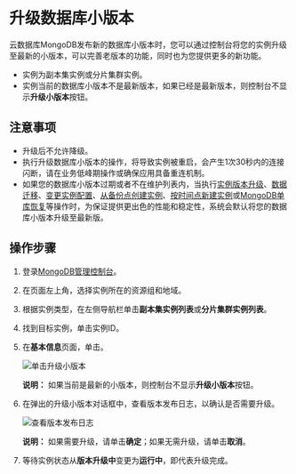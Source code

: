 # 升级数据库小版本

云数据库MongoDB发布新的数据库小版本时，您可以通过控制台将您的实例升级至最新的小版本，可以完善老版本的功能，同时也为您提供更多的新功能。

-   实例为副本集实例或分片集群实例。
-   实例当前的数据库小版本不是最新版本，如果已经是最新版本，则控制台不显示**升级小版本**按钮。

## 注意事项

-   升级后不允许降级。
-   执行升级数据库小版本的操作，将导致实例被重启，会产生1次30秒内的连接闪断，请在业务低峰期操作或确保应用具备重连机制。
-   如果您的数据库小版本过期或者不在维护列表内，当执行[实例版本升级](/intl.zh-CN/用户指南/实例管理/数据库升级/升级数据库版本.md)、[数据迁移](/intl.zh-CN/用户指南/数据迁移和同步/MongoDB数据迁移和同步方案概览.md)、[变更实例配置](/intl.zh-CN/用户指南/实例管理/变更实例配置/变更配置方案概览.md)、[从备份点创建实例](/intl.zh-CN/用户指南/数据恢复/从备份点创建实例.md)、[按时间点新建实例](/intl.zh-CN/用户指南/数据恢复/按时间点新建实例.md)或[MongoDB单库恢复](/intl.zh-CN/用户指南/数据恢复/MongoDB单库恢复.md)等操作时，为保证提供更出色的性能和稳定性，系统会默认将您的数据库小版本升级至最新版。

## 操作步骤

1.  登录[MongoDB管理控制台](https://mongodb.console.aliyun.com/)。

2.  在页面左上角，选择实例所在的资源组和地域。

3.  根据实例类型，在左侧导航栏单击**副本集实例列表**或**分片集群实例列表**。

4.  找到目标实例，单击实例ID。

5.  在**基本信息**页面，单击。

    ![单击升级小版本](https://static-aliyun-doc.oss-accelerate.aliyuncs.com/assets/img/zh-CN/8346819951/p58729.png)

    **说明：** 如果当前是最新的小版本，则控制台不显示**升级小版本**按钮。

6.  在弹出的升级小版本对话框中，查看版本发布日志，以确认是否需要升级。

    ![查看版本发布日志](https://static-aliyun-doc.oss-accelerate.aliyuncs.com/assets/img/zh-CN/8346819951/p58731.png)

    **说明：** 如果需要升级，请单击**确定**；如果无需升级，请单击**取消**。

7.  等待实例状态从**版本升级中**变更为**运行中**，即代表升级完成。


